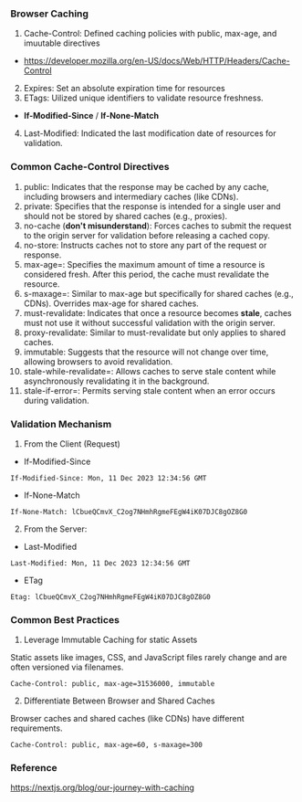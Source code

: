 ### Browser Caching

1. Cache-Control: Defined caching policies with public, max-age, and imuutable directives

- https://developer.mozilla.org/en-US/docs/Web/HTTP/Headers/Cache-Control

2. Expires: Set an absolute expiration time for resources
3. ETags: Uilized unique identifiers to validate resource freshness.

- **If-Modified-Since** / **If-None-Match**

4. Last-Modified: Indicated the last modification date of resources for validation.

### Common Cache-Control Directives

1. public: Indicates that the response may be cached by any cache, including browsers and intermediary caches (like CDNs).
2. private: Specifies that the response is intended for a single user and should not be stored by shared caches (e.g., proxies).
3. no-cache (**don't misunderstand**): Forces caches to submit the request to the origin server for validation before releasing a cached copy.
4. no-store: Instructs caches not to store any part of the request or response.
5. max-age=<seconds>: Specifies the maximum amount of time a resource is considered fresh. After this period, the cache must revalidate the resource.
6. s-maxage=<seconds>: Similar to max-age but specifically for shared caches (e.g., CDNs). Overrides max-age for shared caches.
7. must-revalidate: Indicates that once a resource becomes **stale**, caches must not use it without successful validation with the origin server.
8. proxy-revalidate: Similar to must-revalidate but only applies to shared caches.
9. immutable: Suggests that the resource will not change over time, allowing browsers to avoid revalidation.
10. stale-while-revalidate=<seconds>: Allows caches to serve stale content while asynchronously revalidating it in the background.
11. stale-if-error=<seconds>: Permits serving stale content when an error occurs during validation.

### Validation Mechanism

1. From the Client (Request)

- If-Modified-Since

```http
If-Modified-Since: Mon, 11 Dec 2023 12:34:56 GMT
```

- If-None-Match

```http
If-None-Match: lCbueQCmvX_C2og7NHmhRgmeFEgW4iK07DJC8gOZ8G0
```

2. From the Server:

- Last-Modified

```http
Last-Modified: Mon, 11 Dec 2023 12:34:56 GMT
```

- ETag

```http
Etag: lCbueQCmvX_C2og7NHmhRgmeFEgW4iK07DJC8gOZ8G0
```

### Common Best Practices

1. Leverage Immutable Caching for static Assets

Static assets like images, CSS, and JavaScript files rarely change and are often versioned via filenames.

```http
Cache-Control: public, max-age=31536000, immutable
```

2. Differentiate Between Browser and Shared Caches

Browser caches and shared caches (like CDNs) have different requirements.

```http
Cache-Control: public, max-age=60, s-maxage=300
```

### Reference

https://nextjs.org/blog/our-journey-with-caching

